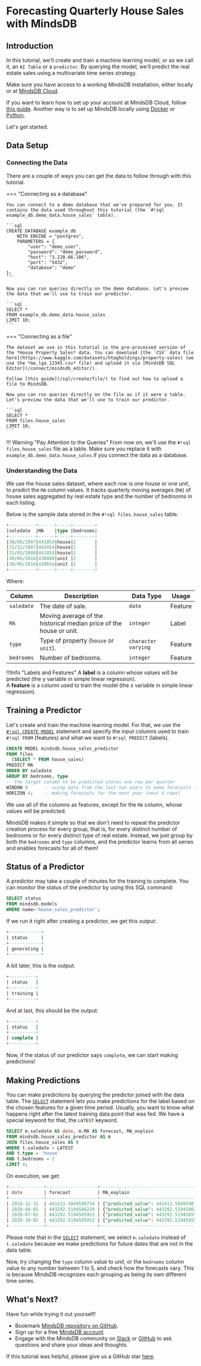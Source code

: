 # Forecasting Quarterly House Sales with MindsDB

## Introduction

In this tutorial, we'll create and train a machine learning model, or as we call it, an `AI Table` or a `predictor`. By querying the model, we'll predict the real estate sales using a multivariate time series strategy.

Make sure you have access to a working MindsDB installation, either locally or at [MindsDB Cloud](https://cloud.mindsdb.com/).

If you want to learn how to set up your account at MindsDB Cloud, follow [this guide](https://docs.mindsdb.com/setup/cloud/). Another way is to set up MindsDB locally using [Docker](https://docs.mindsdb.com/setup/self-hosted/docker/) or [Python](https://docs.mindsdb.com/setup/self-hosted/pip/source/).

Let's get started.

## Data Setup

### Connecting the Data

There are a couple of ways you can get the data to follow through with this tutorial.

=== "Connecting as a database"

    You can connect to a demo database that we've prepared for you. It contains the data used throughout this tutorial (the `#!sql example_db.demo_data.house_sales` table).

    ```sql
    CREATE DATABASE example_db
        WITH ENGINE = "postgres",
        PARAMETERS = {
            "user": "demo_user",
            "password": "demo_password",
            "host": "3.220.66.106",
            "port": "5432",
            "database": "demo"
    };
    ```

    Now you can run queries directly on the demo database. Let's preview the data that we'll use to train our predictor.

    ```sql
    SELECT * 
    FROM example_db.demo_data.house_sales 
    LIMIT 10;
    ```

=== "Connecting as a file"

    The dataset we use in this tutorial is the pre-processed version of the *House Property Sales* data. You can download [the `CSV` data file here](https://www.kaggle.com/datasets/htagholdings/property-sales) (we use the *ma_lga_12345.csv* file) and upload it via [MindsDB SQL Editor](/connect/mindsdb_editor/).

    Follow [this guide](/sql/create/file/) to find out how to upload a file to MindsDB.

    Now you can run queries directly on the file as if it were a table. Let's preview the data that we'll use to train our predictor.

    ```sql
    SELECT *
    FROM files.house_sales
    LIMIT 10;
    ```

!!! Warning "Pay Attention to the Queries"
    From now on, we'll use the `#!sql files.house_sales` file as a table. Make sure you replace it with `example_db.demo_data.house_sales` if you connect the data as a database.

### Understanding the Data

We use the house sales dataset, where each row is one house or one unit, to predict the `MA` column values. It tracks quarterly moving averages (`MA`) of house sales aggregated by real estate type and the number of bedrooms in each listing.

Below is the sample data stored in the `#!sql files.house_sales` table.

```sql
+----------+------+-----+--------+
|saledate  |MA    |type |bedrooms|
+----------+------+-----+--------+
|30/09/2007|441854|house|2       |
|31/12/2007|441854|house|2       |
|31/03/2008|441854|house|2       |
|30/06/2016|430880|unit |2       |
|30/09/2016|430654|unit |2       |
+----------+------+-----+--------+
```

Where:

| Column                | Description                                                                                  | Data Type           | Usage   |
| --------------------- | -------------------------------------------------------------------------------------------- | ------------------- | ------- |
| `saledate`            | The date of sale.                                                                            | `date`              | Feature |
| `MA`                  | Moving average of the historical median price of the house or unit.                          | `integer`           | Label   |
| `type`                | Type of property (`house` or `unit`).                                                        | `character varying` | Feature |
| `bedrooms`            | Number of bedrooms.                                                                          | `integer`           | Feature |

!!!Info "Labels and Features"
    A **label** is a column whose values will be predicted (the y variable in simple linear regression).<br/>
    A **feature** is a column used to train the model (the x variable in simple linear regression).

## Training a Predictor

Let's create and train the machine learning model. For that, we use the [`#!sql CREATE MODEL`](/sql/create/predictor) statement and specify the input columns used to train `#!sql FROM` (features) and what we want to `#!sql PREDICT` (labels).

```sql
CREATE MODEL mindsdb.house_sales_predictor
FROM files
  (SELECT * FROM house_sales)
PREDICT MA
ORDER BY saledate
GROUP BY bedrooms, type
-- the target column to be predicted stores one row per quarter
WINDOW 8      -- using data from the last two years to make forecasts (last 8 rows)
HORIZON 4;    -- making forecasts for the next year (next 4 rows)
```

We use all of the columns as features, except for the `MA` column, whose values will be predicted.

MindsDB makes it simple so that we don't need to repeat the predictor creation process for every group, that is, for every distinct number of bedrooms or for every distinct type of real estate. Instead, we just group by both the `bedrooms` and `type` columns, and the predictor learns from all series and enables forecasts for all of them!

## Status of a Predictor

A predictor may take a couple of minutes for the training to complete. You can monitor the status of the predictor by using this SQL command:

```sql
SELECT status
FROM mindsdb.models
WHERE name='house_sales_predictor';
```

If we run it right after creating a predictor, we get this output:

```sql
+------------+
| status     |
+------------+
| generating |
+------------+
```

A bit later, this is the output:

```sql
+----------+
| status   |
+----------+
| training |
+----------+
```

And at last, this should be the output:

```sql
+----------+
| status   |
+----------+
| complete |
+----------+
```

Now, if the status of our predictor says `complete`, we can start making predictions!

## Making Predictions

You can make predictions by querying the predictor joined with the data table. The [`SELECT`](/sql/api/select/) statement lets you make predictions for the label based on the chosen features for a given time period. Usually, you want to know what happens right after the latest training data point that was fed. We have a special keyword for that, the `LATEST` keyword.

```sql
SELECT m.saledate AS date, m.MA AS forecast, MA_explain
FROM mindsdb.house_sales_predictor AS m 
JOIN files.house_sales AS t
WHERE t.saledate > LATEST 
AND t.type = 'house' 
AND t.bedrooms = 2
LIMIT 4;
```

On execution, we get:

```sql
+-------------+-------------------+-----------------------------------------------------------------------------------------------------------------------------------------------------------------------------------------------+
| date        | forecast          | MA_explain                                                                                                                                                                                    |
+-------------+-------------------+-----------------------------------------------------------------------------------------------------------------------------------------------------------------------------------------------+
| 2019-12-31  | 441413.5849598734 | {"predicted_value": 441413.5849598734, "confidence": 0.99, "anomaly": true, "truth": null, "confidence_lower_bound": 440046.28237074096, "confidence_upper_bound": 442780.88754900586}        |
| 2020-04-01  | 443292.5194586229 | {"predicted_value": 443292.5194586229, "confidence": 0.9991, "anomaly": null, "truth": null, "confidence_lower_bound": 427609.3325864327, "confidence_upper_bound": 458975.7063308131}        |
| 2020-07-02  | 443292.5194585953 | {"predicted_value": 443292.5194585953, "confidence": 0.9991, "anomaly": null, "truth": null, "confidence_lower_bound": 424501.59192981094, "confidence_upper_bound": 462083.4469873797}       |
| 2020-10-02  | 443292.5194585953 | {"predicted_value": 443292.5194585953, "confidence": 0.9991, "anomaly": null, "truth": null, "confidence_lower_bound": 424501.59192981094, "confidence_upper_bound": 462083.4469873797}       |
+-------------+-------------------+-----------------------------------------------------------------------------------------------------------------------------------------------------------------------------------------------+
```

Please note that in the [`SELECT`](/sql/api/select/) statement, we select `m.saledate` instead of `t.saledate` because we make predictions for future dates that are not in the data table.

Now, try changing the `type` column value to *unit*, or the `bedrooms` column value to any number between 1 to 5, and check how the forecasts vary. This is because MindsDB recognizes each grouping as being its own different time series.

## What's Next?

Have fun while trying it out yourself!

* Bookmark [MindsDB repository on GitHub](https://github.com/mindsdb/mindsdb).
* Sign up for a free [MindsDB account](https://cloud.mindsdb.com/register).
* Engage with the MindsDB community on [Slack](https://mindsdb.com/joincommunity) or [GitHub](https://github.com/mindsdb/mindsdb/discussions) to ask questions and share your ideas and thoughts.

If this tutorial was helpful, please give us a GitHub star [here](https://github.com/mindsdb/mindsdb).
